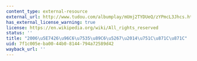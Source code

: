 ```yaml
---
content_type: external-resource
external_url: http://www.tudou.com/albumplay/mUmj2TYDUeQ/zYPmcL3Jhcs.html
has_external_license_warning: true
license: https://en.wikipedia.org/wiki/All_rights_reserved
status: ''
title: "2006\u5E7426\u96C6\u7535\u89C6\u5267\u2014\u751C\u871C\u871C"
uid: 7f1c005e-ba00-44b0-8144-794a72589d42
wayback_url: ''
---
```

